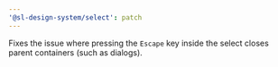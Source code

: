 ```yaml
---
'@sl-design-system/select': patch
---
```


Fixes the issue where pressing the `Escape` key inside the select closes parent containers (such as dialogs).

